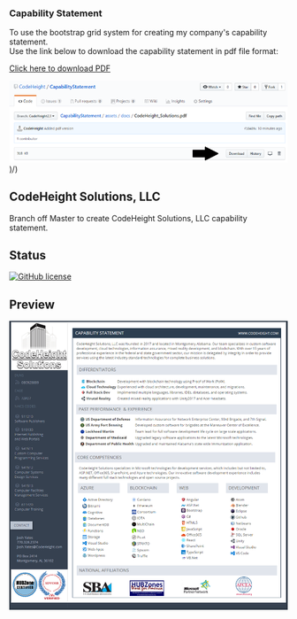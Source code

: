 ### Capability Statement

To use the bootstrap grid system for creating my company's capability statement.  
Use the link below to download the capability statement in pdf file format:

[Click here to download PDF](https://github.com/CodeHeight/CapabilityStatement/blob/CodeHeight2.1/assets/docs/CodeHeight_Solutions.pdf)

[![Preview](https://github.com/CodeHeight/CapabilityStatement/blob/CodeHeight2.1/assets/images/download.png))](https://github.com/CodeHeight/CapabilityStatement/blob/CodeHeight2.1/assets/images/download.png)/)

## CodeHeight Solutions, LLC

Branch off Master to create CodeHeight Solutions, LLC capability statement.

## Status

[![GitHub license](https://img.shields.io/badge/license-MIT-blue.svg)](https://raw.githubusercontent.com/codeheight/capabilitystatement/master/LICENSE)

## Preview

[![Preview](https://github.com/CodeHeight/CapabilityStatement/blob/CodeHeight2.1/assets/images/screenshot2.1.png)](https://github.com/CodeHeight/CapabilityStatement/blob/CodeHeight2.1/assets/images/screenshot2.1.png/)
